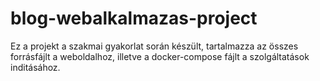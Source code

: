# blog-webalkalmazas-project

Ez a projekt a szakmai gyakorlat során készült, tartalmazza az összes forrásfájlt a weboldalhoz, illetve a docker-compose fájlt a szolgáltatások inditásához.
